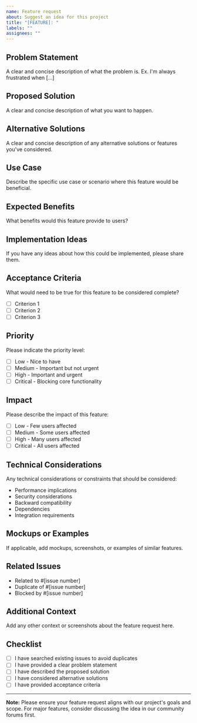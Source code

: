 ```yaml
---
name: Feature request
about: Suggest an idea for this project
title: "[FEATURE]: "
labels: ""
assignees: ""
---
```


## Problem Statement

A clear and concise description of what the problem is. Ex. I'm always frustrated when [...]

## Proposed Solution

A clear and concise description of what you want to happen.

## Alternative Solutions

A clear and concise description of any alternative solutions or features you've considered.

## Use Case

Describe the specific use case or scenario where this feature would be beneficial.

## Expected Benefits

What benefits would this feature provide to users?

## Implementation Ideas

If you have any ideas about how this could be implemented, please share them.

## Acceptance Criteria

What would need to be true for this feature to be considered complete?

- [ ] Criterion 1
- [ ] Criterion 2
- [ ] Criterion 3

## Priority

Please indicate the priority level:
- [ ] Low - Nice to have
- [ ] Medium - Important but not urgent
- [ ] High - Important and urgent
- [ ] Critical - Blocking core functionality

## Impact

Please describe the impact of this feature:
- [ ] Low - Few users affected
- [ ] Medium - Some users affected
- [ ] High - Many users affected
- [ ] Critical - All users affected

## Technical Considerations

Any technical considerations or constraints that should be considered:

- Performance implications
- Security considerations
- Backward compatibility
- Dependencies
- Integration requirements

## Mockups or Examples

If applicable, add mockups, screenshots, or examples of similar features.

## Related Issues

- Related to #[issue number]
- Duplicate of #[issue number]
- Blocked by #[issue number]

## Additional Context

Add any other context or screenshots about the feature request here.

## Checklist

- [ ] I have searched existing issues to avoid duplicates
- [ ] I have provided a clear problem statement
- [ ] I have described the proposed solution
- [ ] I have considered alternative solutions
- [ ] I have provided acceptance criteria

---

**Note:** Please ensure your feature request aligns with our project's goals and scope. For major features, consider discussing the idea in our community forums first.

